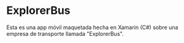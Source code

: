 # ExplorerBus

Esta es una app móvil maquetada hecha en Xamarin (C#) sobre una empresa de transporte llamada "ExplorerBus".
